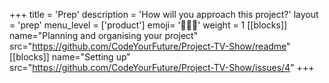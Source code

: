 +++
title = 'Prep'
description = 'How will you approach this project?'
layout = 'prep'
menu_level = ['product']
emoji= '🧑🏿‍💻'
weight = 1
[[blocks]]
name="Planning and organising your project"
src="https://github.com/CodeYourFuture/Project-TV-Show/readme"
[[blocks]]
name="Setting up"
src="https://github.com/CodeYourFuture/Project-TV-Show/issues/4"
+++
